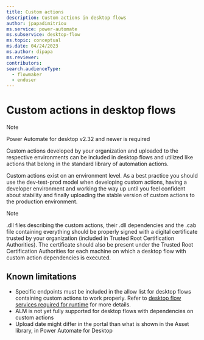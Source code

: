 ```yaml
---
title: Custom actions
description: Custom actions in desktop flows	
author: jpapadimitriou
ms.service: power-automate
ms.subservice: desktop-flow
ms.topic: conceptual
ms.date: 04/24/2023
ms.author: dipapa
ms.reviewer: 
contributors:
search.audienceType: 
  - flowmaker
  - enduser
---
```


# Custom actions in desktop flows 
> [!NOTE]
> Power Automate for desktop v2.32 and newer is required

Custom actions developed by your organization and uploaded to the respective environments can be included in desktop flows and utilized like actions that belong in the standard library of automation actions. 

Custom actions exist on an environment level. As a best practice you should use the dev-test-prod model when developing custom actions, having a developer environment and working the way up until you feel confident about stability and finally uploading the stable version of custom actions to the production environment.

> [!NOTE]
> .dll files describing the custom actions, their .dll dependencies and the .cab file containing everything should be properly signed with a digital certificate trusted by your organization (included in Trusted Root Certification Authorities). The certificate should also be present under the Trusted Root Certification Authorities for each machine on which a desktop flow with custom action dependencies is executed.

## Known limitations
- Specific endpoints must be included in the allow list for desktop flows containing custom actions to work properly. 
Refer to [desktop flow services required for runtime](power-automate/ip-address-configuration#desktop-flows-services-required-for-runtime) for more details.
- ALM is not yet fully supported for desktop flows with dependencies on custom actions
- Upload date might differ in the portal than what is shown in the Asset library, in Power Automate for Desktop
